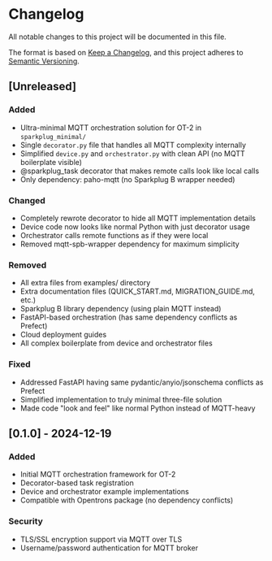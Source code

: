 # Changelog

All notable changes to this project will be documented in this file.

The format is based on [Keep a Changelog](https://keepachangelog.com/en/1.0.0/),
and this project adheres to [Semantic Versioning](https://semver.org/spec/v2.0.0.html).

## [Unreleased]

### Added
- Ultra-minimal MQTT orchestration solution for OT-2 in `sparkplug_minimal/`
- Single `decorator.py` file that handles all MQTT complexity internally
- Simplified `device.py` and `orchestrator.py` with clean API (no MQTT boilerplate visible)
- @sparkplug_task decorator that makes remote calls look like local calls
- Only dependency: paho-mqtt (no Sparkplug B wrapper needed)

### Changed
- Completely rewrote decorator to hide all MQTT implementation details
- Device code now looks like normal Python with just decorator usage
- Orchestrator calls remote functions as if they were local
- Removed mqtt-spb-wrapper dependency for maximum simplicity

### Removed
- All extra files from examples/ directory
- Extra documentation files (QUICK_START.md, MIGRATION_GUIDE.md, etc.)
- Sparkplug B library dependency (using plain MQTT instead)
- FastAPI-based orchestration (has same dependency conflicts as Prefect)
- Cloud deployment guides
- All complex boilerplate from device and orchestrator files

### Fixed
- Addressed FastAPI having same pydantic/anyio/jsonschema conflicts as Prefect
- Simplified implementation to truly minimal three-file solution
- Made code "look and feel" like normal Python instead of MQTT-heavy

## [0.1.0] - 2024-12-19

### Added
- Initial MQTT orchestration framework for OT-2
- Decorator-based task registration
- Device and orchestrator example implementations
- Compatible with Opentrons package (no dependency conflicts)

### Security
- TLS/SSL encryption support via MQTT over TLS
- Username/password authentication for MQTT broker
